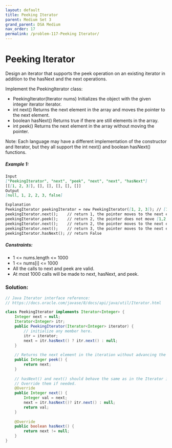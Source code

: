 ```yaml
---
layout: default
title: Peeking Iterator
parent: Medium Set 3
grand_parent: DSA Medium
nav_order: 17
permalink: /problem-117-Peeking Iterator/
---
```

# Peeking Iterator
Design an iterator that supports the peek operation on an existing iterator in addition to the hasNext and the next operations.

Implement the PeekingIterator class:

* PeekingIterator(Iterator<int> nums) Initializes the object with the given integer iterator iterator.
* int next() Returns the next element in the array and moves the pointer to the next element.
* boolean hasNext() Returns true if there are still elements in the array.
* int peek() Returns the next element in the array without moving the pointer.

Note: Each language may have a different implementation of the constructor and Iterator, but they all support the int next() and boolean hasNext() functions.

##### Example 1:
```markdown
Input
["PeekingIterator", "next", "peek", "next", "next", "hasNext"]
[[[1, 2, 3]], [], [], [], [], []]
Output
[null, 1, 2, 2, 3, false]

Explanation
PeekingIterator peekingIterator = new PeekingIterator([1, 2, 3]); // [1,2,3]
peekingIterator.next();    // return 1, the pointer moves to the next element [1,2,3].
peekingIterator.peek();    // return 2, the pointer does not move [1,2,3].
peekingIterator.next();    // return 2, the pointer moves to the next element [1,2,3]
peekingIterator.next();    // return 3, the pointer moves to the next element [1,2,3]
peekingIterator.hasNext(); // return False
```

##### Constraints:
* 1 <= nums.length <= 1000
* 1 <= nums[i] <= 1000
* All the calls to next and peek are valid.
* At most 1000 calls will be made to next, hasNext, and peek.

### Solution:
```java
// Java Iterator interface reference:
// https://docs.oracle.com/javase/8/docs/api/java/util/Iterator.html

class PeekingIterator implements Iterator<Integer> {
    Integer next = null;
    Iterator<Integer> itr;
	public PeekingIterator(Iterator<Integer> iterator) {
	    // initialize any member here.
	    itr = iterator;
        next = itr.hasNext() ? itr.next() : null;
	}
	
    // Returns the next element in the iteration without advancing the iterator.
	public Integer peek() {
        return next;
	}
	
	// hasNext() and next() should behave the same as in the Iterator interface.
	// Override them if needed.
	@Override
	public Integer next() {
	    Integer val = next;
        next = itr.hasNext()? itr.next() : null;
        return val;
	}
	
	@Override
	public boolean hasNext() {
	    return next != null;
	}
}
```